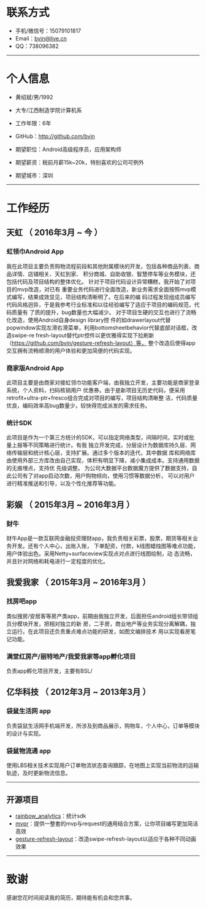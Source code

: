 # 联系方式

- 手机/微信号：15079101817
- Email：bvin@live.cn
- QQ：738096382

---

# 个人信息

 - 黄绍斌/男/1992
 - 大专/江西制造学院计算机系 
 - 工作年限：6年
 - GitHub：http://github.com/bvin 

 - 期望职位：Android高级程序员，应用架构师
 - 期望薪资：税前月薪15k~20k，特别喜欢的公司可例外
 - 期望城市：深圳

---

# 工作经历

## 天虹 （ 2016年3月 ~ 今 ）

### 虹领巾Android App 
我在此项目主要负责购物流程前段和其他附属模块的开发，包括各种商品列表、商品详情、店铺相关、天虹到家、
积分商城、自助收银、智慧停车等业务模块，还包括代码及项目结构的整体优化。
针对于项目代码设计异常糟糕，我开始了对项目的mvp改造，对已有
重要业务代码进行全面改造，新业务需求全面按照mvp模式编写，结果成效显见，项目结构清晰明了。在后来的编
码过程发现组成员编写代码风格迥异，于是我参考行业标准和以往经验编写了适应于项目的编码规范，代码质量有
了质的提升，bug数量也大幅减少。
对于项目生硬的交互也进行了流畅化改造，使用Android自身design library控
件的如drawerlayout代替popwindow实现左滑右滑菜单，利用bottomsheetbehavior代替底部对话框，改造swipe-re
fresh-layout替代ptr控件以更优雅得实现下拉刷新（https://github.com/bvin/gesture-refresh-layout）等，
整个改造后使得app交互拥有流畅顺滑的用户体验和更加简便的代码实现。



### 商家版Android App
此项目主要是由商家对接虹领巾功能客户端，由我独立开发，主要功能是商家登录系统，个人资料，扫码核销用户
优惠券。由于是新项目无历史代码，便采用retrofit+ultra-ptr+fresco组合完成对项目的编写，项目结构清晰整
洁，代码质量优良，编码效率高bug数量少，较快得完成派发的需求任务。


### 统计SDK
此项目是作为一个第三方统计的SDK，可以指定网络类型，间隔时间，实时或批量上报等不同策略进行统计。有我
独立开发完成，分层设计为数据库持久层、网络传输层和统计核心层，支持扩展。通过多个版本的迭代，其中数据
库和网络库由使用外部三方库改由自己实现，体积有明显下降，减小集成成本。支持通用数据的无痕埋点，支持优
先级调整。
为公司大数据平台数据魔方提供了数据支持，自此公司有了对app启动次数，用户购物倾向，使用习惯等数据分析，
可以对用户进行精准推送和引导，以及个性化推荐等功能。

 
## 彩娱 （ 2015年3月 ~ 2016年3月 ）

### 财牛 
财牛App是一款互联网金融投资理财app，我负责相关彩票，股票，期货等相关业务开发。还有个人中心，出账入账，
下单配资，付款，k线图蜡烛图等难点功能，用户体验出色。采用Netty+surfaceview实现点对点进行线图绘制，动
态流畅，并且针对网络和耗电进行一定程度的优化。


## 我爱我家 （ 2015年3月 ~ 2016年3月 ）

### 找房吧app
类似搜房/安居客等房产类app，前期由我独立开发，后面担任android组长带领组员分模块开发，把相对独立的新
房，二手房，商业地产等业务实现分离解耦，独立运行。在此项目还负责重点难点功能的研发，如图文编排技术
用以实现看房笔记功能。

### 满堂红房产/丽特地产/我爱我家等app孵化项目
负责app孵化项目开发，主要有BSL/

## 亿华科技 （ 2012年3月 ~ 2013年3月 ）

### 袋鼠生活网 app
负责袋鼠生活网手机端开发，所涉及到商品展示，购物车，个人中心，订单等模块的设计与实现。

### 袋鼠物流通 app
使用LBS相关技术实现用户订单物流状态查询跟踪，在地图上实现当前物流的运输轨迹，及时更新物流信息。

---

## 开源项目

 - [rainbow_analytics](http://github.com/bvin/rainbow_analytics)：统计sdk
 - [mvpr](http://github.com/bvin/mvpr)：提供一整套的mvp与request的通用结合方案，让你项目编写更加简洁高效
 - [gesture-refresh-layout](http://github.com/bvin/gesture-refresh-layout)：改造swipe-refresh-layout以适应于各种不同动画效果

---

# 致谢
感谢您花时间阅读我的简历，期待能有机会和您共事。
